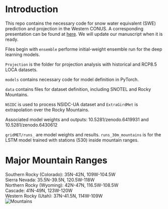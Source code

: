 # Introduction


This repo contains the necessary code for snow water equivalent (SWE) prediction and projection in the Western CONUS. A corresponding presentation can be found at [here](https://www.essoar.org/doi/abs/10.1002/essoar.10509011.1). We will update our manuscript when it is ready.  

Files begin with ```ensemble``` performe initial-weight ensemble run for the deep learning models. 

```Projection``` is the folder for projection analysis with historical and RCP8.5 LOCA datasets.  

```models``` contains necessary code for model definition in PyTorch.  

```data``` contains files for dataset definition, including SNOTEL and Rocky Mountains.

```NSIDC``` is used to process NSIDC-UA dataset and ```ExtraGirdMet``` is extrapolation over the Rocky Mountains. 


Associated model weights and outputs: 10.5281/zenodo.6419931 and 10.5281/zenodo.6430612   

```gridMET/runs_``` are model weights and results. ```runs_30m_mountains``` is for the LSTM model trained with stations (530) inside mountain ranges. 




# Major Mountain Ranges

Southern Rocky (Colorado): 35N-42N, 109W-104.5W    
Sierra Nevada: 35.5N-39.5N, 120.5W-118W    
Northern Rocky (Wyoming): 42N-47N, 116.5W-108.5W    
Cascade: 41N-49N, 123W-120W    
Western Rocky (Utah): 37N-41.5N, 114W-109W    
![Mountains](https://github.com/ShihengDuan/code-SWE/blob/dev/Mountains.png?raw=true, "MountainRanges")    



